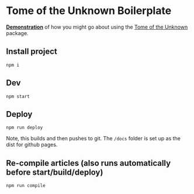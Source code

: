 # Tome of the Unknown Boilerplate

[**Demonstration**](https://entozoon.github.io/tome-boilerplate/) of how you might go about using the [Tome of the Unknown](https://entozoon.github.io/tome-of-the-unknown) package.

## Install project

    npm i

## Dev

    npm start

## Deploy

    npm run deploy

Note, this builds and then pushes to git. The `/docs` folder is set up as the dist for github pages.

## Re-compile articles (also runs automatically before start/build/deploy)

    npm run compile
